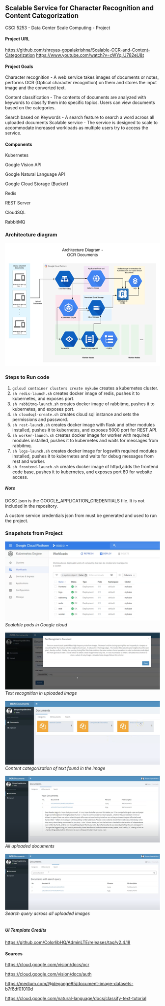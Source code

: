 ## Scalable Service for Character Recognition and Content Categorization

CSCI 5253 - Data Center Scale Computing - Project

#### Project URL
https://github.com/shreyas-gopalakrishna/Scalable-OCR-and-Content-Categorization
https://www.youtube.com/watch?v=cWYq_U782eU&t

#### Project Goals
Character recognition - A web service takes images of documents or notes, performs OCR (Optical character recognition) on them and stores the input image and the converted text.

Content classification - The contents of documents are analyzed with keywords to classify them into specific topics. Users can view documents based on the categories.

Search based on Keywords - A search feature to search a word across all uploaded documents
Scalable service - The service is designed to scale to accommodate increased workloads as multiple users try to access the service.


#### Components
Kubernetes

Google Vision API

Google Natural Language API

Google Cloud Storage (Bucket)

Redis

REST Server

CloudSQL

RabbitMQ

### Architecture diagram
![](https://github.com/shreyas-gopalakrishna/Scalable-OCR-and-Content-Categorization/blob/master/images/Architecture.png)

### Steps to Run code
1. `gcloud container clusters create mykube` creates a kubernetes cluster.
2. `sh redis-launch.sh` creates docker image of redis, pushes it to kubernetes, and exposes port.
3. `sh rabbitmq-launch.sh` creates docker image of rabbitmq, pushes it to kubernetes, and exposes port.
4. `sh cloudsql-create.sh` creates cloud sql instance and sets the permissions and password.
5. `sh rest-launch.sh` creates docker image with flask and other modules installed, pushes it to kubernetes, and exposes 5000 port for REST API.
6. `sh worker-launch.sh` creates docker image for worker with required modules installed, pushes it to kubernetes and waits for messages from rabbitmq.
7. `sh logs-launch.sh` creates docker image for logswith required modules installed, pushes it to kubernetes and waits for debug messages from rest and worker.
8. `sh frontend-launch.sh` creates docker image of httpd,adds the frontend code base, pushes it to kubernetes, and exposes port 80 for website access.

##### Note
DCSC.json is the GOOGLE_APPLICATION_CREDENTIALS file. It is not included in the repository.

A custom service credentials json from must be generated and used to run the project.

### Snapshots from Project

![](https://github.com/shreyas-gopalakrishna/Scalable-OCR-and-Content-Categorization/blob/master/images/1.png)<br/>
*Scalable pods in Google cloud* <br/>
<br/>
![](https://github.com/shreyas-gopalakrishna/Scalable-OCR-and-Content-Categorization/blob/master/images/2.png)<br/>
*Text recognition in uploaded image* <br/>
<br/>
![](https://github.com/shreyas-gopalakrishna/Scalable-OCR-and-Content-Categorization/blob/master/images/3.png)<br/>
*Content categorization of text found in the image* <br/>
<br/>
![](https://github.com/shreyas-gopalakrishna/Scalable-OCR-and-Content-Categorization/blob/master/images/4.png)<br/>
*All uploaded documents* <br/>
<br/>
![](https://github.com/shreyas-gopalakrishna/Scalable-OCR-and-Content-Categorization/blob/master/images/5.png)<br/>
*Search query across all uploaded images* <br/>
<br/>

##### UI Template Credits
https://github.com/ColorlibHQ/AdminLTE/releases/tag/v2.4.18



#### Sources
https://cloud.google.com/vision/docs/ocr

https://cloud.google.com/vision/docs/auth

https://medium.com/@jdegange85/document-image-datasets-b7f8df01010d

https://cloud.google.com/natural-language/docs/classify-text-tutorial
